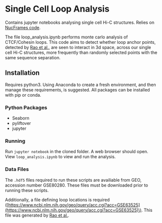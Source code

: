 # Single Cell Loop Analysis

Contains jupyter notebooks analysing single cell Hi-C structures. Relies on [NucFrames code](https://github.com/latkins/nuc_frames).

The file loop_analysis.ipynb performs monte carlo analysis of CTCF/Cohesin
loops. This code aims to detect whether loop anchor points, detected
by [Rao et al.](https://www.ncbi.nlm.nih.gov/pubmed/25497547), are seen to
interact in 3d space, across our single cell Hi-C structures, more frequently
than randomly selected points with the same sequence separation.

## Installation

Requires python3. Using Anaconda to create a fresh environment, and then manage
these requirements, is suggested. All packages can be installed with pip or
conda.

### Python Packages

* Seaborn
* pyliftover
* jupyter

### Running

Run ```jupyter notebook``` in the cloned folder. A web browser should open. View
```loop_analysis.ipynb``` to view and run the analysis.

### Data Files

The ```.hdf5``` files required to run these scripts are availiable from GEO,
accession number GSE80280. These files must be downloaded prior to running these
scripts.

Additionally, a file defining loop locations is required
\([https://www.ncbi.nlm.nih.gov/geo/query/acc.cgi?acc=GSE63525](https://www.ncbi.nlm.nih.gov/geo/query/acc.cgi?acc=GSE63525)\).
This file was generated
by [Rao et al.](https://www.ncbi.nlm.nih.gov/pubmed/25497547).
